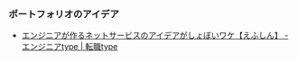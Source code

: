 ### ポートフォリオのアイデア
 - [エンジニアが作るネットサービスのアイデアがしょぼいワケ【えふしん】 - エンジニアtype | 転職type](https://type.jp/et/feature/232/)
